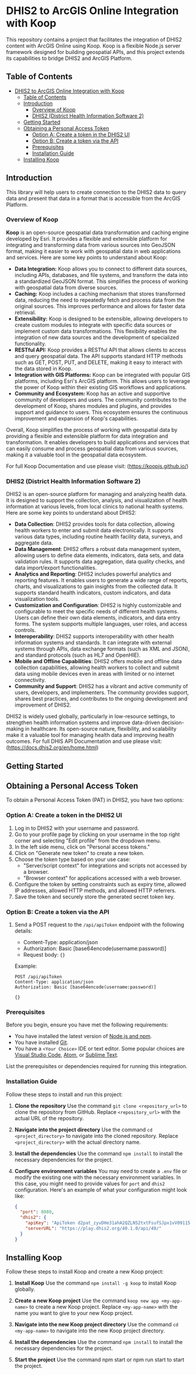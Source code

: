 # DHIS2 to ArcGIS Online Integration with Koop

This repository contains a project that facilitates the integration of DHIS2 content with ArcGIS Online using Koop. Koop is a flexible Node.js server framework designed for building geospatial APIs, and this project extends its capabilities to bridge DHIS2 and ArcGIS Platform.

## Table of Contents

- [DHIS2 to ArcGIS Online Integration with Koop](#dhis2-to-arcgis-online-integration-with-koop)
  - [Table of Contents](#table-of-contents)
  - [Introduction](#introduction)
    - [Overview of Koop](#overview-of-koop)
    - [DHIS2 (District Health Information Software 2)](#dhis2-district-health-information-software-2)
  - [Getting Started](#getting-started)
  - [Obtaining a Personal Access Token](#obtaining-a-personal-access-token)
    - [Option A: Create a token in the DHIS2 UI](#option-a-create-a-token-in-the-dhis2-ui)
    - [Option B: Create a token via the API](#option-b-create-a-token-via-the-api)
    - [Prerequisites](#prerequisites)
    - [Installation Guide](#installation-guide)
  - [Installing Koop](#installing-koop)

## Introduction

This library will help users to create connection to the DHIS2 data to query data and present that data in a format that is accessible from the ArcGIS Platform.

### Overview of Koop
**Koop** is an open-source geospatial data transformation and caching engine developed by Esri. It provides a flexible and extensible platform for integrating and transforming data from various sources into GeoJSON format, making it easier to work with geospatial data in web applications and services. Here are some key points to understand about Koop:
- **Data Integration:** Koop allows you to connect to different data sources, including APIs, databases, and file systems, and transform the data into a standardized GeoJSON format. This simplifies the process of working with geospatial data from diverse sources.
- **Caching:** Koop includes a caching mechanism that stores transformed data, reducing the need to repeatedly fetch and process data from the original sources. This improves performance and allows for faster data retrieval.
- **Extensibility:** Koop is designed to be extensible, allowing developers to create custom modules to integrate with specific data sources or implement custom data transformations. This flexibility enables the integration of new data sources and the development of specialized functionality.
- **RESTful API:** Koop provides a RESTful API that allows clients to access and query geospatial data. The API supports standard HTTP methods such as GET, POST, PUT, and DELETE, making it easy to interact with the data stored in Koop.
- **Integration with GIS Platforms:** Koop can be integrated with popular GIS platforms, including Esri's ArcGIS platform. This allows users to leverage the power of Koop within their existing GIS workflows and applications.
- **Community and Ecosystem:** Koop has an active and supportive community of developers and users. The community contributes to the development of Koop, shares modules and plugins, and provides support and guidance to users. This ecosystem ensures the continuous improvement and expansion of Koop's capabilities.

Overall, Koop simplifies the process of working with geospatial data by providing a flexible and extensible platform for data integration and transformation. It enables developers to build applications and services that can easily consume and process geospatial data from various sources, making it a valuable tool in the geospatial data ecosystem.

For full Koop Documentation and use please visit:  (https://koopjs.github.io/)

### DHIS2 (District Health Information Software 2)
DHIS2 is an open-source platform for managing and analyzing health data. It is designed to support the collection, analysis, and visualization of health information at various levels, from local clinics to national health systems. Here are some key points to understand about DHIS2:
- **Data Collection**: DHIS2 provides tools for data collection, allowing health workers to enter and submit data electronically. It supports various data types, including routine health facility data, surveys, and aggregate data.
- **Data Management**: DHIS2 offers a robust data management system, allowing users to define data elements, indicators, data sets, and data validation rules. It supports data aggregation, data quality checks, and data import/export functionalities.
- **Analytics and Reporting**: DHIS2 includes powerful analytics and reporting features. It enables users to generate a wide range of reports, charts, and visualizations to gain insights from the collected data. It supports standard health indicators, custom indicators, and data visualization tools.
- **Customization and Configuration**: DHIS2 is highly customizable and configurable to meet the specific needs of different health systems. Users can define their own data elements, indicators, and data entry forms. The system supports multiple languages, user roles, and access controls.
- **Interoperability**: DHIS2 supports interoperability with other health information systems and standards. It can integrate with external systems through APIs, data exchange formats (such as XML and JSON), and standard protocols (such as HL7 and OpenHIE).
- **Mobile and Offline Capabilities**: DHIS2 offers mobile and offline data collection capabilities, allowing health workers to collect and submit data using mobile devices even in areas with limited or no internet connectivity.
- **Community and Support**: DHIS2 has a vibrant and active community of users, developers, and implementers. The community provides support, shares best practices, and contributes to the ongoing development and improvement of DHIS2.

DHIS2 is widely used globally, particularly in low-resource settings, to strengthen health information systems and improve data-driven decision-making in healthcare. Its open-source nature, flexibility, and scalability make it a valuable tool for managing health data and improving health outcomes.
For full DHIS API Documentation and use please visit:  (https://docs.dhis2.org/en/home.html)

## Getting Started

## Obtaining a Personal Access Token

To obtain a Personal Access Token (PAT) in DHIS2, you have two options:

### Option A: Create a token in the DHIS2 UI

1. Log in to DHIS2 with your username and password.
2. Go to your profile page by clicking on your username in the top right corner and selecting "Edit profile" from the dropdown menu.
3. In the left side menu, click on "Personal access tokens."
4. Click on "Generate new token" to create a new token.
5. Choose the token type based on your use case:
   - "Server/script context" for integrations and scripts not accessed by a browser.
   - "Browser context" for applications accessed with a web browser.
6. Configure the token by setting constraints such as expiry time, allowed IP addresses, allowed HTTP methods, and allowed HTTP referrers.
7. Save the token and securely store the generated secret token key.

### Option B: Create a token via the API

1. Send a POST request to the `/api/apiToken` endpoint with the following details:
   - Content-Type: application/json
   - Authorization: Basic [base64encode(username:password)]
   - Request body: `{}`

   Example:
   ```http
   POST /api/apiToken
   Content-Type: application/json
   Authorization: Basic [base64encode(username:password)]

   {}

### Prerequisites

Before you begin, ensure you have met the following requirements:

- You have installed the latest version of [Node.js and npm](https://nodejs.org/).
- You have installed [Git](https://git-scm.com/).
- You have a `<Your Choice>` IDE or text editor. Some popular choices are [Visual Studio Code](https://code.visualstudio.com/), [Atom](https://atom.io/), or [Sublime Text](https://www.sublimetext.com/).

List the prerequisites or dependencies required for running this integration.

### Installation Guide

Follow these steps to install and run this project:

1. **Clone the repository**
   Use the command `git clone <repository_url>` to clone the repository from GitHub. Replace `<repository_url>` with the actual URL of the repository.

2. **Navigate into the project directory**
   Use the command `cd <project_directory>` to navigate into the cloned repository. Replace `<project_directory>` with the actual directory name.

3. **Install the dependencies**
   Use the command `npm install` to install the necessary dependencies for the project.

4. **Configure environment variables**
   You may need to create a `.env` file or modify the existing one with the necessary environment variables. In this case, you might need to provide values for `port` and `dhis2` configuration. Here's an example of what your configuration might look like:

   ```json
   {
     "port": 8080,
     "dhis2": {
       "apiKey": "ApiToken d2pat_zyvDHe31ahA2QZLN52txtFsufSJpx1vV0911556847",
       "serverURL": "https://play.dhis2.org/40.1.0/api/40/"
     }
   }

## Installing Koop

Follow these steps to install Koop and create a new Koop project:

1. **Install Koop**
   Use the command `npm install -g koop` to install Koop globally.

2. **Create a new Koop project**
   Use the command `koop new app <my-app-name>` to create a new Koop project. Replace `<my-app-name>` with the name you want to give to your new Koop project.

3. **Navigate into the new Koop project directory**
   Use the command `cd <my-app-name>` to navigate into the new Koop project directory.

4. **Install the dependencies**
   Use the command `npm install` to install the necessary dependencies for the project.

5. **Start the project**
   Use the command npm start or npm run start to start the project.

